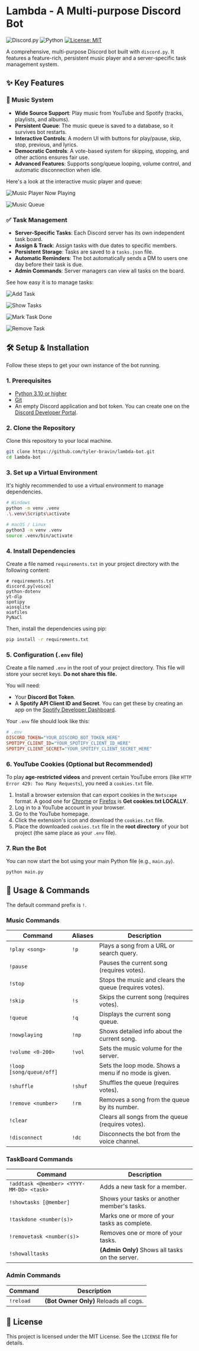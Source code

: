 # Lambda - A Multi-purpose Discord Bot

![Discord.py](https://img.shields.io/badge/discord.py-v2.3.2-7289DA?style=for-the-badge&logo=discord&logoColor=white)
![Python](https://img.shields.io/badge/Python-3.10+-3776AB?style=for-the-badge&logo=python&logoColor=white)
[![License: MIT](https://img.shields.io/badge/License-MIT-green.svg?style=for-the-badge)](https://github.com/tyler-bravin/Lambda-Discord-Bot/blob/main/LICENSE)

A comprehensive, multi-purpose Discord bot built with `discord.py`. It features a feature-rich, persistent music player and a server-specific task management system.

## ✨ Key Features

### 🎵 Music System
- **Wide Source Support**: Play music from YouTube and Spotify (tracks, playlists, and albums).
- **Persistent Queue**: The music queue is saved to a database, so it survives bot restarts.
- **Interactive Controls**: A modern UI with buttons for play/pause, skip, stop, previous, and lyrics.
- **Democratic Controls**: A vote-based system for skipping, stopping, and other actions ensures fair use.
- **Advanced Features**: Supports song/queue looping, volume control, and automatic disconnection when idle.

Here's a look at the interactive music player and queue:

![Music Player Now Playing](./assets/now-playing.png)

![Music Queue](./assets/queue.png)


### ✅ Task Management
- **Server-Specific Tasks**: Each Discord server has its own independent task board.
- **Assign & Track**: Assign tasks with due dates to specific members.
- **Persistent Storage**: Tasks are saved to a `tasks.json` file.
- **Automatic Reminders**: The bot automatically sends a DM to users one day before their task is due.
- **Admin Commands**: Server managers can view all tasks on the board.

See how easy it is to manage tasks:

![Add Task](./assets/add-task.png)

![Show Tasks](./assets/show-tasks.png)

![Mark Task Done](./assets/task-done.png)

![Remove Task](./assets/remove-task.png)

## 🛠️ Setup & Installation

Follow these steps to get your own instance of the bot running.

### 1. Prerequisites
- [Python 3.10 or higher](https://www.python.org/)
- [Git](https://git-scm.com/)
- An empty Discord application and bot token. You can create one on the [Discord Developer Portal](https://discord.com/developers/applications).

### 2. Clone the Repository
Clone this repository to your local machine.
```bash
git clone https://github.com/tyler-bravin/lambda-bot.git
cd lambda-bot
```

### 3. Set up a Virtual Environment
It's highly recommended to use a virtual environment to manage dependencies.
```bash
# Windows
python -m venv .venv
.\.venv\Scripts\activate

# macOS / Linux
python3 -m venv .venv
source .venv/bin/activate
```

### 4. Install Dependencies
Create a file named `requirements.txt` in your project directory with the following content:
```
# requirements.txt
discord.py[voice]
python-dotenv
yt-dlp
spotipy
aiosqlite
aiofiles
PyNaCl
```
Then, install the dependencies using pip:
```bash
pip install -r requirements.txt
```

### 5. Configuration (`.env` file)
Create a file named `.env` in the root of your project directory. This file will store your secret keys. **Do not share this file.**

You will need:
- Your **Discord Bot Token**.
- A **Spotify API Client ID and Secret**. You can get these by creating an app on the [Spotify Developer Dashboard](https://developer.spotify.com/dashboard/).

Your `.env` file should look like this:
```ini
# .env
DISCORD_TOKEN="YOUR_DISCORD_BOT_TOKEN_HERE"
SPOTIPY_CLIENT_ID="YOUR_SPOTIFY_CLIENT_ID_HERE"
SPOTIPY_CLIENT_SECRET="YOUR_SPOTIFY_CLIENT_SECRET_HERE"
```

### 6. YouTube Cookies (Optional but Recommended)
To play **age-restricted videos** and prevent certain YouTube errors (like `HTTP Error 429: Too Many Requests`), you need a `cookies.txt` file.

1.  Install a browser extension that can export cookies in the `Netscape` format. A good one for [Chrome](https://chrome.google.com/webstore/detail/get-cookiestxt-locally/cclelndahbckbenkjhflpdbgdldlbecc) or [Firefox](https://addons.mozilla.org/en-US/firefox/addon/cookies-txt/) is **Get cookies.txt LOCALLY**.
2.  Log in to a YouTube account in your browser.
3.  Go to the YouTube homepage.
4.  Click the extension's icon and download the `cookies.txt` file.
5.  Place the downloaded `cookies.txt` file in the **root directory** of your bot project (the same place as your `.env` file).

### 7. Run the Bot
You can now start the bot using your main Python file (e.g., `main.py`).
```bash
python main.py
```

## 🤖 Usage & Commands

The default command prefix is `!`.

### Music Commands
| Command | Aliases | Description |
|---|---|---|
| `!play <song>` | `!p` | Plays a song from a URL or search query. |
| `!pause` | | Pauses the current song (requires votes). |
| `!stop` | | Stops the music and clears the queue (requires votes). |
| `!skip` | `!s` | Skips the current song (requires votes). |
| `!queue` | `!q` | Displays the current song queue. |
| `!nowplaying` | `!np` | Shows detailed info about the current song. |
| `!volume <0-200>`| `!vol` | Sets the music volume for the server. |
| `!loop [song/queue/off]` | | Sets the loop mode. Shows a menu if no mode is given. |
| `!shuffle` | `!shuf` | Shuffles the queue (requires votes). |
| `!remove <number>`| `!rm` | Removes a song from the queue by its number. |
| `!clear` | | Clears all songs from the queue (requires votes). |
| `!disconnect` | `!dc` | Disconnects the bot from the voice channel. |

### TaskBoard Commands
| Command | Description |
|---|---|
| `!addtask <@member> <YYYY-MM-DD> <task>` | Adds a new task for a member. |
| `!showtasks [@member]` | Shows your tasks or another member's tasks. |
| `!taskdone <number(s)>` | Marks one or more of your tasks as complete. |
| `!removetask <number(s)>` | Removes one or more of your tasks. |
| `!showalltasks` | **(Admin Only)** Shows all tasks on the server. |

### Admin Commands
| Command | Description |
|---|---|
| `!reload` | **(Bot Owner Only)** Reloads all cogs. |

## 📜 License
This project is licensed under the MIT License. See the `LICENSE` file for details.
